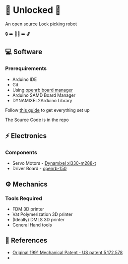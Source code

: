 # 🔑 Unlocked 🔑

An open source Lock picking robot

🔒 ➡️ 🔑🤖 ➡️ 🔓

## 💻 Software

### Prerequirements
- Arduino IDE
- Git
- Using [openrb board manager](https://raw.githubusercontent.com/ROBOTIS-GIT/OpenRB-150/master/package_openrb_index.json)
- Arduino SAMD Board Manager
- DYNAMIXEL2Arduino Library

Follow [this guide](https://emanual.robotis.com/docs/en/parts/controller/openrb-150/#development-environment) to get everything set up


The Source Code is in the repo


## ⚡ Electronics

### Components

- Servo Motors - [Dynamixel xl330-m288-t](https://emanual.robotis.com/docs/en/dxl/x/xl330-m288/) 
- Driver Board - [openrb-150](https://emanual.robotis.com/docs/en/parts/controller/openrb-150/)

## ⚙️ Mechanics

### Tools Required

- FDM 3D printer
- Vat Polymerization 3D printer
- (Ideally) DMLS 3D printer
- General Hand tools

## 📄 References

- [Original 1991 Mechanical Patent -  US patent 5,172,578](https://www.researchgate.net/figure/S-A-Bitzioss-1991-design-for-a-Sputnik-decoder-pick-for-pin-tumbler-locks-US_fig9_271020041)
-


